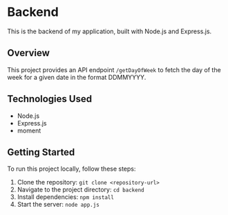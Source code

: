 # Backend

This is the backend of my application, built with Node.js and Express.js.

## Overview

This project provides an API endpoint `/getDayOfWeek` to fetch the day of the week for a given date in the format DDMMYYYY.

## Technologies Used

- Node.js
- Express.js
- moment

## Getting Started

To run this project locally, follow these steps:

1. Clone the repository: `git clone <repository-url>`
2. Navigate to the project directory: `cd backend`
3. Install dependencies: `npm install`
4. Start the server: `node app.js`

